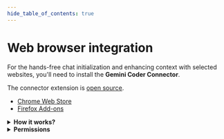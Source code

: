 ```yaml
---
hide_table_of_contents: true
---
```


# Web browser integration

For the hands-free chat initialization and enhancing context with selected websites, you'll need to install the **Gemini Coder Connector**.

The connector extension is [open source](https://github.com/robertpiosik/gemini-coder/tree/master/packages/browser).

- [Chrome Web Store](https://chromewebstore.google.com/detail/gemini-coder-connector/ljookipcanaglfaocjbgdicfbdhhjffp)
- [Firefox Add-ons](https://addons.mozilla.org/en-US/firefox/addon/gemini-coder-connector/)

<details>
<summary><strong>How it works?</strong></summary>

Websockets are used as reliable bi-directional communication channel for message passing between the editor and the web browser.

**Connection establishment**: The extension automatically attempts to connect to the local WebSocket server managed by the main VS Code extension on port `55155`.

**Automatic reconnection**: Whenever you reopen the editor, the connection is up instantly.

**Message types**:

- **From Editor to Browser:** When you trigger the "Initialize Chats" action in VS Code, a message is sent to the browser extension. This message contains the text (context & prompt) and a list of target chat websites (like Gemini, ChatGPT, etc.) along with any specific configurations (model, temperature). The browser extension then opens new tabs for each specified chat service and injects the provided text.

  _Example:_

  ```json
  {
    "action": "initialize-chats",
    "text": "<files><file path="...">...</file>...</files> Help implement according to the following specification:",
    "chats": [
      {
        "url": "https://aistudio.google.com/prompts/new_chat",
        "model": "gemini-2.5-pro-preview-03-25",
        "temperature": 0.5,
        "system_instructions": "You are a helpful assistant."
      },
      { "url": "https://gemini.google.com/app" },
    ]
  }
  ```

- **From Browser to Editor**: When you use the browser extension's popup to save the current website for context, the extension extracts the page title and content (or selected text). It sends this information back to the VS Code extension, which updates its list of saved websites available for context.

  _Example:_

  ```json
  {
    "action": "update-saved-websites",
    "websites": [
      {
        "url": "https://developer.mozilla.org/en-US/docs/Web/API/WebSockets_API",
        "title": "WebSockets API - Web APIs | MDN",
        "content": "The WebSocket API is an advanced technology...",
        "favicon": "data:image/png;base64,..."
      }
      ...
    ]
  }
  ```

- **From Server to Editor**: The WebSocket server sends this message to the VS Code extension whenever a browser extension connects or disconnects. This allows the VS Code extension to know if it can communicate with a browser.

  _Example:_

  ```json
  {
    "action": "browser-connection-status",
    "has_connected_browser": true
  }
  ```

- **From Server to Browser**: The WebSocket server periodically sends a simple `ping` message to the connected browser extension to help keep the WebSocket connection alive, especially in environments that might close inactive connections.

  _Example:_

  ```json
  {
    "action": "ping"
  }
  ```

</details>

<details>
<summary><strong>Permissions</strong></summary>

The extension needs only these basic permissions:

### Selected URLs

The extension uses a [content script](https://github.com/robertpiosik/gemini-coder/blob/master/packages/browser/src/content-scripts/send-prompt-content-script.ts) for chat initializations in supported chatbots:

- `https://gemini.google.com/app`
- `https://aistudio.google.com/prompts/new_chat`
- `https://chatgpt.com/`
- `https://chat.deepseek.com/`
- `https://claude.ai/new`
- `https://chat.mistral.ai/chat`
- `https://grok.com/`
- `https://huggingface.co/chat/`
- `http://openwebui/`
- `http://localhost:*/`

### `storage`

Used to temporarily store the message (context and instructions) for the content script to use.

### `alarms`

Keeps the connection with the editor alive (chrome only).

</details>

